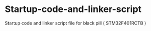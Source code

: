 # Startup-code-and-linker-script
Startup code and linker script file for black pill ( STM32F401RCTB )
